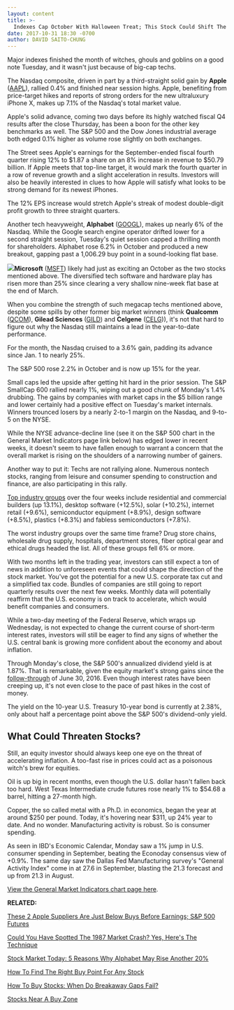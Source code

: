 ```yaml
---
layout: content
title: >-
  Indexes Cap October With Halloween Treat; This Stock Could Shift The Market
date: 2017-10-31 18:30 -0700
author: DAVID SAITO-CHUNG
---
```






Major indexes finished the month of witches, ghouls and goblins on a good note Tuesday, and it wasn't just because of big-cap techs.




The Nasdaq composite, driven in part by a third-straight solid gain by **Apple** ([AAPL](https://research.investors.com/quote.aspx?symbol=AAPL)), rallied 0.4% and finished near session highs. Apple, benefiting from price-target hikes and reports of strong orders for the new ultraluxury iPhone X, makes up 7.1% of the Nasdaq's total market value.


Apple's solid advance, coming two days before its highly watched fiscal Q4 results after the close Thursday, has been a boon for the other key benchmarks as well. The S&P 500 and the Dow Jones industrial average both edged 0.1% higher as volume rose slightly on both exchanges.


The Street sees Apple's earnings for the September-ended fiscal fourth quarter rising 12% to $1.87 a share on an 8% increase in revenue to $50.79 billion. If Apple meets that top-line target, it would mark the fourth quarter in a row of revenue growth and a slight acceleration in results. Investors will also be heavily interested in clues to how Apple will satisfy what looks to be strong demand for its newest iPhones.


The 12% EPS increase would stretch Apple's streak of modest double-digit profit growth to three straight quarters.


Another tech heavyweight, **Alphabet** ([GOOGL](https://research.investors.com/quote.aspx?symbol=GOOGL)), makes up nearly 6% of the Nasdaq. While the Google search engine operator drifted lower for a second straight session, Tuesday's quiet session capped a thrilling month for shareholders. Alphabet rose 6.2% in October and produced a new breakout, gapping past a 1,006.29 buy point in a sound-looking flat base.


**[![](https://www.investors.com/wp-content/uploads/2017/10/MPv_171031_145113098_335827.png)](https://www.investors.com/wp-content/uploads/2017/10/MPv_171031_145113098_335827.png)Microsoft** ([MSFT](https://research.investors.com/quote.aspx?symbol=MSFT)) likely had just as exciting an October as the two stocks mentioned above. The diversified tech software and hardware play has risen more than 25% since clearing a very shallow nine-week flat base at the end of March.


When you combine the strength of such megacap techs mentioned above, despite some spills by other former big market winners (think **Qualcomm** ([QCOM](https://research.investors.com/quote.aspx?symbol=QCOM)), **Gilead Sciences** ([GILD](https://research.investors.com/quote.aspx?symbol=GILD)) and **Celgene** ([CELG](https://research.investors.com/quote.aspx?symbol=CELG))), it's not that hard to figure out why the Nasdaq still maintains a lead in the year-to-date performance.


For the month, the Nasdaq cruised to a 3.6% gain, padding its advance since Jan. 1 to nearly 25%.


The S&P 500 rose 2.2% in October and is now up 15% for the year.


Small caps led the upside after getting hit hard in the prior session. The S&P SmallCap 600 rallied nearly 1%, wiping out a good chunk of Monday's 1.4% drubbing. The gains by companies with market caps in the $5 billion range and lower certainly had a positive effect on Tuesday's market internals. Winners trounced losers by a nearly 2-to-1 margin on the Nasdaq, and 9-to-5 on the NYSE.


While the NYSE advance-decline line (see it on the S&P 500 chart in the General Market Indicators page link below) has edged lower in recent weeks, it doesn't seem to have fallen enough to warrant a concern that the overall market is rising on the shoulders of a narrowing number of gainers.


Another way to put it: Techs are not rallying alone. Numerous nontech stocks, ranging from leisure and consumer spending to construction and finance, are also participating in this rally.


[Top industry groups](https://www.investors.com/data-tables/industry-sub-group-rankings-oct-31-2017/) over the four weeks include residential and commercial builders (up 13.1%), desktop software (+12.5%), solar (+10.2%), internet retail (+9.6%), semiconductor equipment (+8.9%), design software (+8.5%), plastics (+8.3%) and fabless semiconductors (+7.8%).


The worst industry groups over the same time frame? Drug store chains, wholesale drug supply, hospitals, department stores, fiber optical gear and ethical drugs headed the list. All of these groups fell 6% or more.


With two months left in the trading year, investors can still expect a ton of news in addition to unforeseen events that could shape the direction of the stock market. You've got the potential for a new U.S. corporate tax cut and a simplified tax code. Bundles of companies are still going to report quarterly results over the next few weeks. Monthly data will potentially reaffirm that the U.S. economy is on track to accelerate, which would benefit companies and consumers.


While a two-day meeting of the Federal Reserve, which wraps up Wednesday, is not expected to change the current course of short-term interest rates, investors will still be eager to find any signs of whether the U.S. central bank is growing more confident about the economy and about inflation.


Through Monday's close, the S&P 500's annualized dividend yield is at 1.87%. That is remarkable, given the equity market's strong gains since the [follow-through](http://www.investors.com/ibd-university/market-timing/market-bottoms/) of June 30, 2016. Even though interest rates have been creeping up, it's not even close to the pace of past hikes in the cost of money.


The yield on the 10-year U.S. Treasury 10-year bond is currently at 2.38%, only about half a percentage point above the S&P 500's dividend-only yield.


What Could Threaten Stocks?
---------------------------


Still, an equity investor should always keep one eye on the threat of accelerating inflation. A too-fast rise in prices could act as a poisonous witch's brew for equities.


Oil is up big in recent months, even though the U.S. dollar hasn't fallen back too hard. West Texas Intermediate crude futures rose nearly 1% to $54.68 a barrel, hitting a 27-month high.


Copper, the so called metal with a Ph.D. in economics, began the year at around $250 per pound. Today, it's hovering near $311, up 24% year to date. And no wonder. Manufacturing activity is robust. So is consumer spending.


As seen in IBD's Economic Calendar, Monday saw a 1% jump in U.S. consumer spending in September, beating the Econoday consensus view of +0.9%. The same day saw the Dallas Fed Manufacturing survey's "General Activity Index" come in at 27.6 in September, blasting the 21.3 forecast and up from 21.3 in August.


[View the General Market Indicators chart page here](https://www.investors.com/wp-content/uploads/2017/10/IBD3110152707GMI.pdf).


**RELATED:**


[These 2 Apple Suppliers Are Just Below Buys Before Earnings; S&P 500 Futures](https://www.investors.com/market-trend/stock-market-today/apple-suppliers-lumentum-qorvo-are-just-below-buys-before-earnings-sp-500-futures/)


[Could You Have Spotted The 1987 Market Crash? Yes, Here's The Technique](https://www.investors.com/how-to-invest/investors-corner/could-you-have-spotted-the-1987-stock-market-top-yes-heres-how/)


[Stock Market Today: 5 Reasons Why Alphabet May Rise Another 20%](https://www.investors.com/market-trend/stock-market-today/stocks-up-apple-firm-5-reasons-why-google-owner-alphabet-could-rally-20-25/)


[How To Find The Right Buy Point For Any Stock](https://www.investors.com/how-to-invest/investors-corner/chart-reading-basics-how-a-buy-point-marks-a-time-of-opportunity/)


[How To Buy Stocks: When Do Breakaway Gaps Fail?](https://www.investors.com/how-to-invest/investors-corner/when-to-buy-stocks-why-dont-all-breakaway-gaps-work/)


[Stocks Near A Buy Zone](https://www.investors.com/category/stock-lists/stocks-near-a-buy-zone/)




